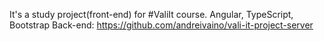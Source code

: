 It's a study project(front-end) for #ValiIt course. Angular, TypeScript, Bootstrap
Back-end: https://github.com/andreivaino/vali-it-project-server
